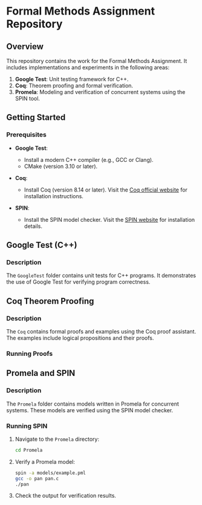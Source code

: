 # Formal Methods Assignment Repository

## Overview
This repository contains the work for the Formal Methods Assignment. It includes implementations and experiments in the following areas:

1. **Google Test**: Unit testing framework for C++.
2. **Coq**: Theorem proofing and formal verification.
3. **Promela**: Modeling and verification of concurrent systems using the SPIN tool.



## Getting Started

### Prerequisites

- **Google Test**: 
  - Install a modern C++ compiler (e.g., GCC or Clang).
  - CMake (version 3.10 or later).

- **Coq**:
  - Install Coq (version 8.14 or later). Visit the [Coq official website](https://coq.inria.fr/download) for installation instructions.

- **SPIN**:
  - Install the SPIN model checker. Visit the [SPIN website](http://spinroot.com/spin/whatispin.html) for installation details.



## Google Test (C++)

### Description
The `GoogleTest` folder contains unit tests for C++ programs. It demonstrates the use of Google Test for verifying program correctness.


## Coq Theorem Proofing

### Description
The `Coq`  contains formal proofs and examples using the Coq proof assistant. The examples include logical propositions and their proofs.

### Running Proofs

## Promela and SPIN

### Description
The `Promela` folder contains models written in Promela for concurrent systems. These models are verified using the SPIN model checker.

### Running SPIN

1. Navigate to the `Promela` directory:
   ```bash
   cd Promela
   ```

2. Verify a Promela model:
   ```bash
   spin -a models/example.pml
   gcc -o pan pan.c
   ./pan
   ```

3. Check the output for verification results.

